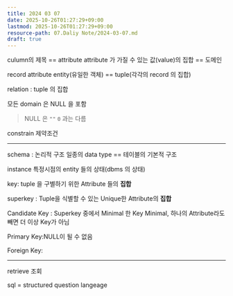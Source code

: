 ```yaml
---
title: 2024 03 07
date: 2025-10-26T01:27:29+09:00
lastmod: 2025-10-26T01:27:29+09:00
resource-path: 07.Daliy Note/2024-03-07.md
draft: true
---
```

culumn의 제목 == attribute
attribute 가 가질 수 있는 값(value)의 집합 == 도메인

record attribute 
entity(유일한 객체) == tuple(각각의 record 의 집합)

relation : tuple 의 집합

모든 domain 은 NULL 을 포함
> NULL 은 `""` `0` 과는 다름

constrain 제약조건

---

schema : 논리적 구조 일종의 data type == 테이블의 기본적 구조

instance 특정시점의  entity 들의 상태(dbms 의 상태)

key: tuple 을 구별하기 위한 Attribute 들의 **집합**

superkey : Tuple을 식별할 수 있는 Unique한 Attribute의 **집합**

Candidate Key : Superkey 중에서 Minimal 한 Key Minimal, 하나의 Attribute라도 빼면 더 이상 Key가 아님

Primary Key:NULL이 될 수 없음

Foreign Key:








---


retrieve 조회

sql = structured question langeage




